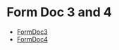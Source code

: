 # Form Doc 3 and 4
  - [FormDoc3](/entities/basic-forms-3-4/FormDoc3.md)
  - [FormDoc4](/entities/basic-forms-3-4/FormDoc4.md)
